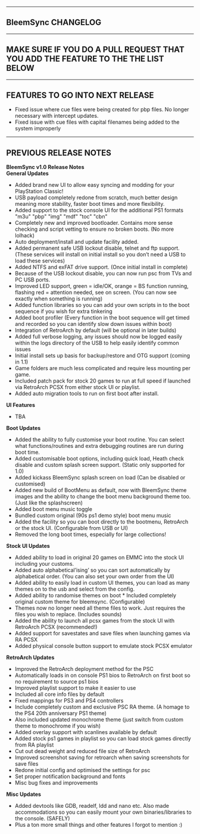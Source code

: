 -------------------
BleemSync CHANGELOG
-------------------

---------------------------------------------------------------------------------
MAKE SURE IF YOU DO A PULL REQUEST THAT YOU ADD THE FEATURE TO THE THE LIST BELOW
---------------------------------------------------------------------------------
---------------------------------------------------------------------------------
FEATURES TO GO INTO NEXT RELEASE
---------------------------------------------------------------------------------
- Fixed issue where cue files were being created for pbp files. No longer necessary with intercept updates.
- Fixed issue with cue files with capital filenames being added to the system improperly

---------------------------------------------------------------------------------
PREVIOUS RELEASE NOTES
---------------------------------------------------------------------------------

**BleemSync v1.0 Release Notes**  
**General Updates**

-   Added brand new UI to allow easy syncing and modding for your PlayStation Classic!
-   USB payload completely redone from scratch, much better design meaning more stability, faster boot times and more flexibility.
-   Added support to the stock console UI for the additional PS1 formats "m3u" "pbp" "img" "mdf" "toc" "cbn"
-   Completely new and improved bootloader. Contains more sense checking and script vetting to ensure no broken boots. (No more lolhack)
-   Auto deployment/install and update facility added.
-   Added permanent safe USB lockout disable, telnet and ftp support. (These services will install on initial install so you don’t need a USB to load these services)
-   Added NTFS and exFAT drive support. (Once initial install in complete)
-   Because of the USB lockout disable, you can now run psc from TVs and PC USB ports.
-   Improved LED support, green = idle/OK, orange = BS function running, flashing red = attention needed, see on screen. (You can now see exactly when something is running)
-   Added function libraries so you can add your own scripts in to the boot sequence if you wish for extra tinkering
-   Added boot profiler (Every function in the boot sequence will get timed and recorded so you can identify slow down issues within boot)
-   Integration of RetroArch by default (will be optional in later builds)
-   Added full verbose logging, any issues should now be logged easily within the logs directory of the USB to help easily identify common issues
-   Initial install sets up basis for backup/restore and OTG support (coming in 1.1)
-   Game folders are much less complicated and require less mounting per game.
-   Included patch pack for stock 20 games to run at full speed if launched via RetroArch PCSX from either stock UI or playlist.
-   Added auto migration tools to run on first boot after install.

**UI Features**

-   TBA

**Boot Updates**

-   Added the ability to fully customise your boot routine. You can select what functions/routines and extra debugging routines are run during boot time.
-   Added customisable boot options, including quick load, Heath check disable and custom splash screen support. (Static only supported for 1.0)
-   Added kickass BleemSync splash screen on load (Can be disabled or customised)
-   Added new build of BootMenu as default, now with BleemSync theme images and the ability to change the boot menu background theme too. (Just like the splashscreen)
-   Added boot menu music toggle
-   Bundled custom original (90s ps1 demo style) boot menu music
-   Added the facility so you can boot directly to the bootmenu, RetroArch or the stock UI. (Configurable from USB or UI)
-   Removed the long boot times, especially for large collections!

**Stock UI Updates**

-   Added ability to load in original 20 games on EMMC into the stock UI including your customs.
-   Added auto alphabetical’ising’ so you can sort automatically by alphabetical order. (You can also set your own order from the UI)
-   Added ability to easily load in custom UI themes, you can load as many themes on to the usb and select from the config.
-   Added ability to randomise themes on boot * Included completely original custom theme for bleemsync. (Configurable)
-   Themes now no longer need all theme files to work. Just requires the files you wish to replace. (Includes sounds)
-   Added the ability to launch all pcsx games from the stock UI with RetroArch PCSX (recommended!)
-   Added support for savestates and save files when launching games via RA PCSX
-   Added physical console button support to emulate stock PCSX emulator

**RetroArch Updates**

-   Improved the RetroArch deployment method for the PSC
-   Automatically loads in on console PS1 bios to RetroArch on first boot so no requirement to source ps1 bios
-   Improved playlist support to make it easier to use
-   Included all core info files by default
-   Fixed mappings for PS3 and PS4 controllers
-   Include completely custom and exclusive PSC RA theme. (A homage to the PS4 20th anniversary PS1 theme)
-   Also included updated monochrome theme (just switch from custom theme to monochrome if you wish)
-   Added overlay support with scanlines available by default
-   Added stock ps1 games in playlist so you can load stock games directly from RA playlist
-   Cut out dead weight and reduced file size of RetroArch
-   Improved screenshot saving for retroarch when saving screenshots for save files
-   Redone initial config and optimised the settings for psc
-   Set proper notification background and fonts
-   Misc bug fixes and improvements

**Misc Updates**

-   Added devtools like GDB, readelf, ldd and nano etc. Also made accommodations so you can easily mount your own binaries/libraries to the console. (SAFELY)
-   Plus a ton more small things and other features I forgot to mention :)
